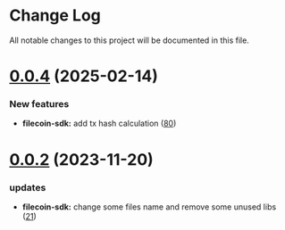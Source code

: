 
# Change Log

All notable changes to this project will be documented in this file.

# [0.0.4](https://git.sonr.io/pkg/wallets) (2025-02-14)

### New features

- **filecoin-sdk:** add tx hash calculation ([80](https://git.sonr.io/pkg/wallets/pull/80))

# [0.0.2](https://git.sonr.io/pkg/wallets) (2023-11-20)

### updates

- **filecoin-sdk:** change some files name and remove some unused libs ([21](https://git.sonr.io/pkg/wallets/pull/21))

